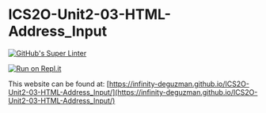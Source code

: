 # ICS2O-Unit2-03-HTML-Address_Input
[![GitHub's Super Linter](https://github.com/Infinity-deGuzman/ICS2O-Unit2-03-HTML-Address_Input/workflows/GitHub's%20Super%20Linter/badge.svg)](https://github.com/Infinity-deGuzman/ICS2O-Unit2-03-HTML-Address_Input/actions)

[![Run on Repl.it](https://repl.it/badge/github/Infinity-deGuzman/ICS2O-Unit2-03-HTML-Basic_Math)](https://repl.it/github/Infinity-deGuzman/ICS2O-Unit2-03-HTML-Basic_Math)

This website can be found at: [https://infinity-deguzman.github.io/ICS2O-Unit2-03-HTML-Address_Input/](https://infinity-deguzman.github.io/ICS2O-Unit2-03-HTML-Address_Input/)
